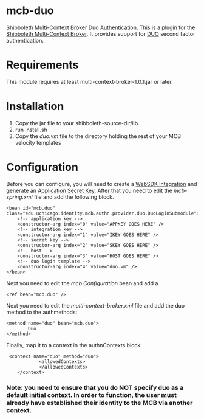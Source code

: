 mcb-duo
=======

Shibboleth Multi-Context Broker Duo Authentication.  This is a plugin for the 
[Shibboleth Multi-Context Broker](https://wiki.shibboleth.net/confluence/display/SHIB2/Multi-Context+Broker). 
It provides support for [DUO](http://www.duosecurity.com/) second factor authentication.

# Requirements
This module requires at least multi-context-broker-1.0.1.jar or later.

# Installation
1. Copy the jar file to your shibboleth-source-dir/lib.  
2. run install.sh
3. Copy the *duo.vm* file to the directory holding the rest of your MCB velocity templates

# Configuration

Before you can configure, you will need to create a [WebSDK Integration](https://www.duosecurity.com/docs/duoweb) and 
generate an [Application Secret Key](https://www.duosecurity.com/docs/duoweb#1.-generate-an-akey).  After that you need
to edit the *mcb-spring.xml* file and add the following block.


    <bean id="mcb.duo" class="edu.uchicago.identity.mcb.authn.provider.duo.DuoLoginSubmodule">
        <!-- application key -->
        <constructor-arg index="0" value="APPKEY GOES HERE" />
        <!-- integration key -->
        <constructor-arg index="1" value="IKEY GOES HERE" />
        <!-- secret key -->
        <constructor-arg index="2" value="SKEY GOES HERE" />
        <!-- host -->
        <constructor-arg index="3" value="HOST GOES HERE" />
        <!-- duo login template -->
        <constructor-arg index="4" value="duo.vm" />
    </bean>

Next you need to edit the *mcb.Configuration* bean and add a 

    <ref bean="mcb.duo" />

Next you need to edit the *multi-context-broker.xml* file and add the duo method to the authmethods:

    <method name="duo" bean="mcb.duo">
            Duo
    </method> 

Finally, map it to a context in the authnContexts block:

     <context name="duo" method="duo">
                <allowedContexts>
                </allowedContexts>
        </context>

### Note: you need to ensure that you do NOT specify duo as a default initial context.  In order to function, the user must already have established their identity to the MCB via another context.
